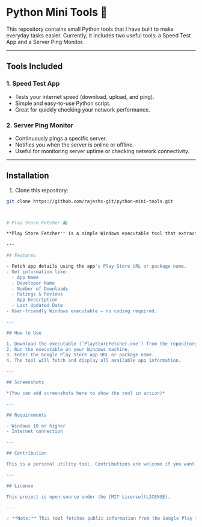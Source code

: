 # Python Mini Tools 🐍

This repository contains small Python tools that I have built to make everyday tasks easier. Currently, it includes two useful tools: a Speed Test App and a Server Ping Monitor.  

---

## Tools Included

### 1. Speed Test App
- Tests your internet speed (download, upload, and ping).
- Simple and easy-to-use Python script.
- Great for quickly checking your network performance.

### 2. Server Ping Monitor
- Continuously pings a specific server.
- Notifies you when the server is online or offline.
- Useful for monitoring server uptime or checking network connectivity.

---

## Installation

1. Clone this repository:
```bash
git clone https://github.com/rajeshc-git/python-mini-tools.git



# Play Store Fetcher 🛍️

**Play Store Fetcher** is a simple Windows executable tool that extracts detailed information about any app on the Google Play Store. It provides insights like the number of downloads, reviews, ratings, and other key app details.  

---

## Features

- Fetch app details using the app's Play Store URL or package name.
- Get information like:
  - App Name
  - Developer Name
  - Number of Downloads
  - Ratings & Reviews
  - App Description
  - Last Updated Date
- User-friendly Windows executable — no coding required.

---

## How to Use

1. Download the executable (`PlayStoreFetcher.exe`) from the repository or releases.
2. Run the executable on your Windows machine.
3. Enter the Google Play Store app URL or package name.
4. The tool will fetch and display all available app information.

---

## Screenshots

*(You can add screenshots here to show the tool in action)*

---

## Requirements

- Windows 10 or higher
- Internet connection

---

## Contribution

This is a personal utility tool. Contributions are welcome if you want to improve it, add new features, or optimize performance.

---

## License

This project is open-source under the [MIT License](LICENSE).

---

💡 **Note:** This tool fetches public information from the Google Play Store and does not access any private data.

